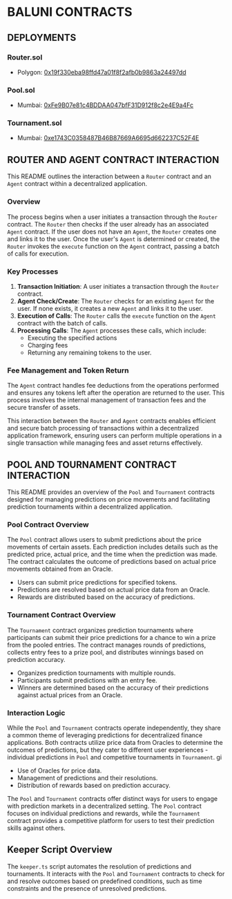 
# BALUNI CONTRACTS

## DEPLOYMENTS

### Router.sol

- Polygon: [0x19f330eba98ffd47a01f8f2afb0b9863a24497dd](https://polygonscan.com/address/0x19f330eba98ffd47a01f8f2afb0b9863a24497dd)

### Pool.sol

- Mumbai: [0xFe9B07e81c4BDDAA047bfF31D912f8c2e4E9a4Fc](https://mumbai.polygonscan.com/address/0xFe9B07e81c4BDDAA047bfF31D912f8c2e4E9a4Fc)

### Tournament.sol

- Mumbai: [0xe1743C0358487B46B87669A6695d662237C52F4E](https://mumbai.polygonscan.com/address/0xe1743C0358487B46B87669A6695d662237C52F4E)

## ROUTER AND AGENT CONTRACT INTERACTION

This README outlines the interaction between a `Router` contract and an `Agent` contract within a decentralized application.

### Overview

The process begins when a user initiates a transaction through the `Router` contract. The `Router` then checks if the user already has an associated `Agent` contract. If the user does not have an `Agent`, the `Router` creates one and links it to the user. Once the user's `Agent` is determined or created, the `Router` invokes the `execute` function on the `Agent` contract, passing a batch of calls for execution.

### Key Processes

1. **Transaction Initiation**: A user initiates a transaction through the `Router` contract.
2. **Agent Check/Create**: The `Router` checks for an existing `Agent` for the user. If none exists, it creates a new `Agent` and links it to the user.
3. **Execution of Calls**: The `Router` calls the `execute` function on the `Agent` contract with the batch of calls.
4. **Processing Calls**: The `Agent` processes these calls, which include:
   - Executing the specified actions
   - Charging fees
   - Returning any remaining tokens to the user.

### Fee Management and Token Return

The `Agent` contract handles fee deductions from the operations performed and ensures any tokens left after the operation are returned to the user. This process involves the internal management of transaction fees and the secure transfer of assets.


This interaction between the `Router` and `Agent` contracts enables efficient and secure batch processing of transactions within a decentralized application framework, ensuring users can perform multiple operations in a single transaction while managing fees and asset returns effectively.


## POOL AND TOURNAMENT CONTRACT INTERACTION

This README provides an overview of the `Pool` and `Tournament` contracts designed for managing predictions on price movements and facilitating prediction tournaments within a decentralized application.

### Pool Contract Overview

The `Pool` contract allows users to submit predictions about the price movements of certain assets. Each prediction includes details such as the predicted price, actual price, and the time when the prediction was made. The contract calculates the outcome of predictions based on actual price movements obtained from an Oracle.

- Users can submit price predictions for specified tokens.
- Predictions are resolved based on actual price data from an Oracle.
- Rewards are distributed based on the accuracy of predictions.

### Tournament Contract Overview

The `Tournament` contract organizes prediction tournaments where participants can submit their price predictions for a chance to win a prize from the pooled entries. The contract manages rounds of predictions, collects entry fees to a prize pool, and distributes winnings based on prediction accuracy.

- Organizes prediction tournaments with multiple rounds.
- Participants submit predictions with an entry fee.
- Winners are determined based on the accuracy of their predictions against actual prices from an Oracle.

### Interaction Logic

While the `Pool` and `Tournament` contracts operate independently, they share a common theme of leveraging predictions for decentralized finance applications. Both contracts utilize price data from Oracles to determine the outcomes of predictions, but they cater to different user experiences - individual predictions in `Pool` and competitive tournaments in `Tournament`.
gi

- Use of Oracles for price data.
- Management of predictions and their resolutions.
- Distribution of rewards based on prediction accuracy.


The `Pool` and `Tournament` contracts offer distinct ways for users to engage with prediction markets in a decentralized setting. The `Pool` contract focuses on individual predictions and rewards, while the `Tournament` contract provides a competitive platform for users to test their prediction skills against others.

## Keeper Script Overview

The `keeper.ts` script automates the resolution of predictions and tournaments. It interacts with the `Pool` and `Tournament` contracts to check for and resolve outcomes based on predefined conditions, such as time constraints and the presence of unresolved predictions.
